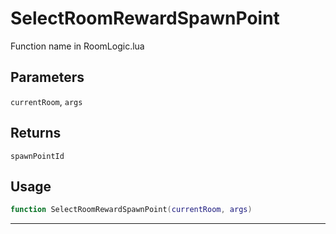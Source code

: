 # SelectRoomRewardSpawnPoint
Function name in RoomLogic.lua
## Parameters
`currentRoom`, `args`
## Returns
`spawnPointId`
## Usage
```lua
function SelectRoomRewardSpawnPoint(currentRoom, args)
```
---
